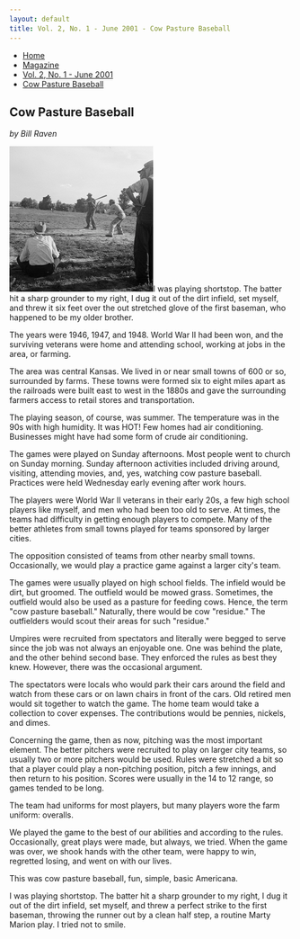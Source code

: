 ```yaml
---
layout: default
title: Vol. 2, No. 1 - June 2001 - Cow Pasture Baseball
---
```

<nav class="breadcrumb" aria-label="breadcrumbs">
  <ul>
    <li><a href="{{ site.url }}{{ site.baseurl }}">Home</a></li>
    <li><a href="../magazine-home.html">Magazine</a></li>
    <li><a href="bi_vol_2_no_1_home.html">Vol. 2, No. 1 - June 2001</a></li>
    <li class="is-active"><a href="#" aria-current="page">Cow Pasture Baseball</a></li>
  </ul>
</nav>

<section class="storycontent">
  <h1>Cow Pasture Baseball</h1>
  <p><em>by Bill Raven</em></p>

  <p>
    <img src="images/cow_pasture_baseball.png" class="float-left" alt="Cow Pasture Baseball" title="Cow Pasture Baseball" />I was playing shortstop. The batter hit a sharp grounder to my right, I dug it out of the dirt infield, set myself, and threw it six feet over the out stretched glove of the first baseman, who happened to be my older brother.
  </p>

  <p>
    The years were 1946, 1947, and 1948. World War II had been won, and the surviving veterans were home and attending school, working at jobs in the area, or farming.
  </p>

  <p>
    The area was central Kansas. We lived in or near small towns of 600 or so, surrounded by farms. These towns were formed six to eight miles apart as the railroads were built east to west in the 1880s and gave the surrounding farmers access to retail stores and transportation.
  </p>

  <p>
    The playing season, of course, was summer. The temperature was in the 90s with high humidity. It was HOT! Few homes had air conditioning. Businesses might have had some form of crude air conditioning.
  </p>

  <p>
    The games were played on Sunday afternoons. Most people went to church on Sunday morning. Sunday afternoon activities included driving around, visiting, attending movies, and, yes, watching cow pasture baseball. Practices were held Wednesday early evening after work hours.
  </p>

  <p>
    The players were World War II veterans in their early 20s, a few high school players like myself, and men who had been too old to serve. At times, the teams had difficulty in getting enough players to compete. Many of the better athletes from small towns played for teams sponsored by larger cities.
  </p>

  <p>
    The opposition consisted of teams from other nearby small towns. Occasionally, we would play a practice game against a larger city's team.
  </p>

  <p>
    The games were usually played on high school fields. The infield would be dirt, but groomed. The outfield would be mowed grass. Sometimes, the outfield would also be used as a pasture for feeding cows. Hence, the term "cow pasture baseball." Naturally, there would be cow "residue." The outfielders would scout their areas for such "residue."
  </p>

  <p>
    Umpires were recruited from spectators and literally were begged to serve since the job was not always an enjoyable one. One was behind the plate, and the other behind second base. They enforced the rules as best they knew. However, there was the occasional argument.
  </p>

  <p>
    The spectators were locals who would park their cars around the field and watch from these cars or on lawn chairs in front of the cars. Old retired men would sit together to watch the game. The home team would take a collection to cover expenses. The contributions would be pennies, nickels, and dimes.
  </p>

  <p>
    Concerning the game, then as now, pitching was the most important element. The better pitchers were recruited to play on larger city teams, so usually two or more pitchers would be used. Rules were stretched a bit so that a player could play a non-pitching position, pitch a few innings, and then return to his position. Scores were usually in the 14 to 12 range, so games tended to be long.
  </p>

  <p>
    The team had uniforms for most players, but many players wore the farm uniform:  overalls.
  </p>

  <p>
    We played the game to the best of our abilities and according to the rules. Occasionally, great plays were made, but always, we tried. When the game was over, we shook hands with the other team, were happy to win, regretted losing, and went on with our lives.
  </p>

  <p>
    This was cow pasture baseball, fun, simple, basic Americana.
  </p>

  <p>
    I was playing shortstop. The batter hit a sharp grounder to my right, I dug it out of the dirt infield, set myself, and threw a perfect strike to the first baseman, throwing the runner out by a clean half step, a routine Marty Marion play. I tried not to smile.
  </p>

</section>
